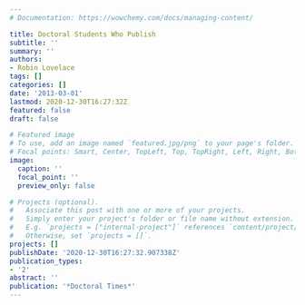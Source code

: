 ```yaml
---
# Documentation: https://wowchemy.com/docs/managing-content/

title: Doctoral Students Who Publish
subtitle: ''
summary: ''
authors:
- Robin Lovelace
tags: []
categories: []
date: '2013-03-01'
lastmod: 2020-12-30T16:27:32Z
featured: false
draft: false

# Featured image
# To use, add an image named `featured.jpg/png` to your page's folder.
# Focal points: Smart, Center, TopLeft, Top, TopRight, Left, Right, BottomLeft, Bottom, BottomRight.
image:
  caption: ''
  focal_point: ''
  preview_only: false

# Projects (optional).
#   Associate this post with one or more of your projects.
#   Simply enter your project's folder or file name without extension.
#   E.g. `projects = ["internal-project"]` references `content/project/deep-learning/index.md`.
#   Otherwise, set `projects = []`.
projects: []
publishDate: '2020-12-30T16:27:32.907338Z'
publication_types:
- '2'
abstract: ''
publication: '*Doctoral Times*'
---
```

